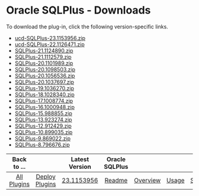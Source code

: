 
# Oracle SQLPlus - Downloads

To download the plug-in, click the following version-specific links.

- [ucd-SQLPlus-23.1153956.zip](https://raw.githubusercontent.com/UrbanCode/IBM-UCD-PLUGINS/main/files/SQLPlus/ucd-SQLPlus-23.1153956.zip)
- [ucd-SQLPlus-22.1126471.zip](https://raw.githubusercontent.com/UrbanCode/IBM-UCD-PLUGINS/main/files/SQLPlus/ucd-SQLPlus-22.1126471.zip)
- [SQLPlus-21.1124890.zip](https://raw.githubusercontent.com/UrbanCode/IBM-UCD-PLUGINS/main/files/SQLPlus/SQLPlus-21.1124890.zip)
- [SQLPlus-21.1112579.zip](https://raw.githubusercontent.com/UrbanCode/IBM-UCD-PLUGINS/main/files/SQLPlus/SQLPlus-21.1112579.zip)
- [SQLPlus-20.1101989.zip](https://raw.githubusercontent.com/UrbanCode/IBM-UCD-PLUGINS/main/files/SQLPlus/SQLPlus-20.1101989.zip)
- [SQLPlus-20.1098503.zip](https://raw.githubusercontent.com/UrbanCode/IBM-UCD-PLUGINS/main/files/SQLPlus/SQLPlus-20.1098503.zip)
- [SQLPlus-20.1056536.zip](https://raw.githubusercontent.com/UrbanCode/IBM-UCD-PLUGINS/main/files/SQLPlus/SQLPlus-20.1056536.zip)
- [SQLPlus-20.1037697.zip](https://raw.githubusercontent.com/UrbanCode/IBM-UCD-PLUGINS/main/files/SQLPlus/SQLPlus-20.1037697.zip)
- [SQLPlus-19.1036270.zip](https://raw.githubusercontent.com/UrbanCode/IBM-UCD-PLUGINS/main/files/SQLPlus/SQLPlus-19.1036270.zip)
- [SQLPlus-18.1028340.zip](https://raw.githubusercontent.com/UrbanCode/IBM-UCD-PLUGINS/main/files/SQLPlus/SQLPlus-18.1028340.zip)
- [SQLPlus-17.1008774.zip](https://raw.githubusercontent.com/UrbanCode/IBM-UCD-PLUGINS/main/files/SQLPlus/SQLPlus-17.1008774.zip)
- [SQLPlus-16.1000948.zip](https://raw.githubusercontent.com/UrbanCode/IBM-UCD-PLUGINS/main/files/SQLPlus/SQLPlus-16.1000948.zip)
- [SQLPlus-15.988855.zip](https://raw.githubusercontent.com/UrbanCode/IBM-UCD-PLUGINS/main/files/SQLPlus/SQLPlus-15.988855.zip)
- [SQLPlus-13.923274.zip](https://raw.githubusercontent.com/UrbanCode/IBM-UCD-PLUGINS/main/files/SQLPlus/SQLPlus-13.923274.zip)
- [SQLPlus-12.912429.zip](https://raw.githubusercontent.com/UrbanCode/IBM-UCD-PLUGINS/main/files/SQLPlus/SQLPlus-12.912429.zip)
- [SQLPlus-10.899035.zip](https://raw.githubusercontent.com/UrbanCode/IBM-UCD-PLUGINS/main/files/SQLPlus/SQLPlus-10.899035.zip)
- [SQLPlus-9.869022.zip](https://raw.githubusercontent.com/UrbanCode/IBM-UCD-PLUGINS/main/files/SQLPlus/SQLPlus-9.869022.zip)
- [SQLPlus-8.796676.zip](https://raw.githubusercontent.com/UrbanCode/IBM-UCD-PLUGINS/main/files/SQLPlus/SQLPlus-8.796676.zip)

|Back to ...||Latest Version|Oracle SQLPlus ||||
| :---: | :---: | :---: | :---: | :---: | :---: | :---: |
|[All Plugins](../../index.md)|[Deploy Plugins](../README.md)|[23.1153956](https://raw.githubusercontent.com/UrbanCode/IBM-UCD-PLUGINS/main/files/SQLPlus/ucd-SQLPlus-23.1153956.zip)|[Readme](README.md)|[Overview](overview.md)|[Usage](usage.md)|[Steps](steps.md)|
